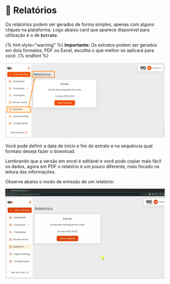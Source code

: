 # 🧾 Relatórios

<!-- Os relatórios gerados pela plataforma da GOPag, oferecem benefícios como decisões assertivas, controle de estoque, conformidade regulatória e análise de desempenho. Eles basicamente são ferramentas essenciais para uma gestão eficiente, se baseando nos dados gerados: -->

Os relatorios podem ser gerados de forma simples, apenas com alguns cliques na plataforma. Logo abaixo  card que aparece disponível para utilização é o de **`Extrato`**:

{% hint style="warning" %}
**Importante:** Os extratos podem ser gerados em dois formatos, PDF ou Excel, escolha o que melhor se aplicará para você.
{% endhint %}

![](../assets/prints/relatorios_menu.png)

Você pode definir a data de inicio e fim do extrato e na sequência qual formato deseja fazer o download.

Lembrando que a versão em excel é editável e você pode copiar mais fácil os dados, agora em PDF o relatório é um pouco diferente, mais focado na leitura das informações.

Observe abaixo o modo de emissão de um relatório:

![](../assets/prints/relatorios_menu_gerar.gif)